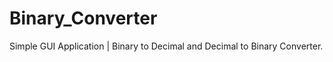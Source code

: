 # Binary_Converter
<p>Simple GUI Application | Binary to  Decimal and  Decimal to Binary Converter.</p>
